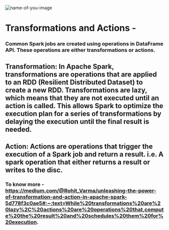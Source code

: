 ![name-of-you-image]([https://miro.medium.com/v2/resize:fit:1100/format:webp/0*kGd77SnPU7i8gjtl.png](https://miro.medium.com/v2/resize:fit:1400/format:webp/0*kGd77SnPU7i8gjtl.png))

# Transformations and Actions - 
### Common Spark jobs are created using operations in DataFrame API. These operations are either transformations or actions.

## Transformation: In Apache Spark, transformations are operations that are applied to an RDD (Resilient Distributed Dataset) to create a new RDD. Transformations are lazy, which means that they are not executed until an action is called. This allows Spark to optimize the execution plan for a series of transformations by delaying the execution until the final result is needed.

## Action: Actions are operations that trigger the execution of a Spark job and return a result. i.e. A spark operation that either returns a result or writes to the disc.

### To know more - https://medium.com/@Rohit_Varma/unleashing-the-power-of-transformation-and-action-in-apache-spark-5d778f3c0ae5#:~:text=While%20transformations%20are%20lazy%2C%20actions%20are%20operations%20that,compute%20the%20result%20and%20schedules%20them%20for%20execution.

